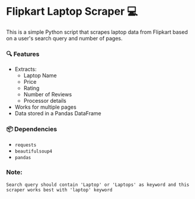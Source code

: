 # Flipkart Laptop Scraper 💻

This is a simple Python script that scrapes laptop data from Flipkart based on a user's search query and number of pages.

### 🔍 Features
- Extracts:
  - Laptop Name
  - Price
  - Rating
  - Number of Reviews
  - Processor details
- Works for multiple pages
- Data stored in a Pandas DataFrame

### 📦 Dependencies
- `requests`
- `beautifulsoup4`
- `pandas`

### Note:
    Search query should contain 'Laptop' or 'Laptops' as keyword and this scraper works best with 'laptop' keyword
